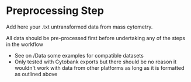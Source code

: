 # Preprocessing Step

Add here your .txt untransformed data from mass cytometry.

All data should be pre-processed first before undertaking any of the steps in the workflow

* See on /Data some examples for compatible datasets
* Only tested with Cytobank exports but there should be no reason it wouldn't work with data from other platforms as long as it is formatted as outlined above
